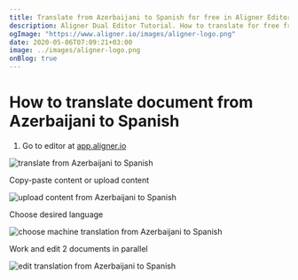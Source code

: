 ```yaml
---
title: Translate from Azerbaijani to Spanish for free in Aligner Editor
description: Aligner Dual Editor Tutorial. How to translate for free from Azerbaijani to Spanish. Aligner is multilingual document management platform. 
ogImage: "https://www.aligner.io/images/aligner-logo.png"
date: 2020-05-06T07:09:21+03:00
image: ../images/aligner-logo.png
onBlog: true
---
```


# How to translate document from Azerbaijani to Spanish

1. Go to editor at [app.aligner.io](https://app.aligner.io "Aligner App web page")

![translate from Azerbaijani to Spanish](../aligner-blank-editor.png "translate from Azerbaijani to Spanish")

Copy-paste content or upload content

![upload content from Azerbaijani to Spanish](../aligner-uploaded-document.png "upload content from Azerbaijani to Spanish")

Choose desired language

![choose machine translation from Azerbaijani to Spanish](../aligner-language-dropdown.png "choose machine translation from Azerbaijani to Spanish")

Work and edit 2 documents in parallel

![edit translation from Azerbaijani to Spanish](../aligner-double-sitded-editor.png "edit translation from Azerbaijani to Spanish")

